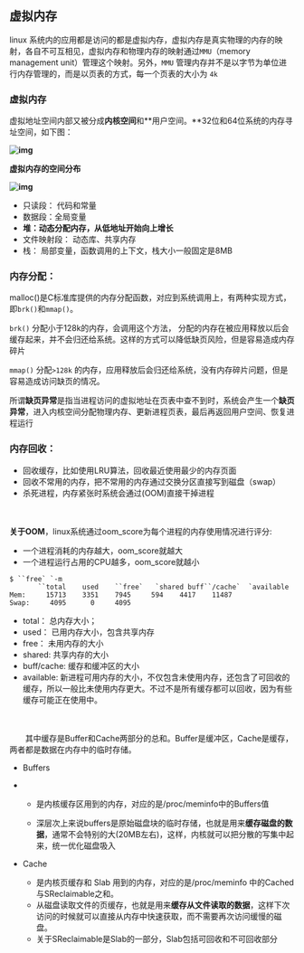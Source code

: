 ## 虚拟内存

linux 系统内的应用都是访问的都是虚拟内存，虚拟内存是真实物理的内存的映射，各自不可互相见，虚拟内存和物理内存的映射通过`MMU`（memory management unit）管理这个映射。另外，`MMU` 管理内存并不是以字节为单位进行内存管理的，而是以页表的方式，每一个页表的大小为 `4k`

### 虚拟内存

虚拟地址空间内部又被分成**内核空间**和**用户空间。**32位和64位系统的内存寻址空间，如下图：

**![img](https://img2018.cnblogs.com/blog/1268024/201907/1268024-20190723172957431-1021700614.png)**

**虚拟内存的空间分布**

**![img](https://img2018.cnblogs.com/blog/1268024/201907/1268024-20190724170232462-1816515695.png)**

- 只读段： 代码和常量
- 数据段：全局变量
- **堆：动态分配内存，从低地址开始向上增长**
- 文件映射段： 动态库、共享内存
- 栈： 局部变量，函数调用的上下文，栈大小一般固定是8MB

### **内存分配**：

malloc()是C标准库提供的内存分配函数，对应到系统调用上，有两种实现方式，即`brk()`和`mmap()`。

`brk()` 分配小于128k的内存，会调用这个方法， 分配的内存在被应用释放以后会缓存起来，并不会归还给系统。这样的方式可以降低缺页风险，但是容易造成内存碎片

`mmap()` 分配`>128k` 的内存，应用释放后会归还给系统，没有内存碎片问题，但是容易造成访问缺页的情况。

所谓**缺页异常**是指当进程访问的虚拟地址在页表中查不到时，系统会产生一个**缺页异常**，进入内核空间分配物理内存、更新进程页表，最后再返回用户空间、恢复进程运行

### **内存回收**：

- 回收缓存，比如使用LRU算法，回收最近使用最少的内存页面
- 回收不常用的内存，把不常用的内存通过交换分区直接写到磁盘（swap）
- 杀死进程，内存紧张时系统会通过(OOM)直接干掉进程

　　

**关于OOM**，linux系统通过oom_score为每个进程的内存使用情况进行评分:

- 一个进程消耗的内存越大，oom_score就越大
- 一个进程运行占用的CPU越多，oom_score就越小 

```
$ ``free` `-m
       ``total    used    ``free`   `shared buff``/cache`  `available
Mem:     15713    3351    7945     594    4417    11487
Swap:     4095      0     4095
```

- total： 总内存大小；
- used： 已用内存大小，包含共享内存
- free： 未用内存的大小
- shared: 共享内存的大小
- buff/cache: 缓存和缓冲区的大小
- available: 新进程可用内存的大小，不仅包含未使用内存，还包含了可回收的缓存，所以一般比未使用内存更大。不过不是所有缓存都可以回收，因为有些缓存可能正在使用中。

　　

　　其中缓存是Buffer和Cache两部分的总和。Buffer是缓冲区，Cache是缓存，两者都是数据在内存中的临时存储。

- Buffers

- - 是内核缓存区用到的内存，对应的是/proc/meminfo中的Buffers值

  - 深层次上来说buffers是原始磁盘块的临时存储，也就是用来**缓存磁盘的数据**，通常不会特别的大(20MB左右)，这样，内核就可以把分散的写集中起来，统一优化磁盘吸入

    

- Cache

  - 是内核页缓存和 Slab 用到的内存，对应的是/proc/meminfo 中的Cached与SReclaimable之和。
  - 从磁盘读取文件的页缓存，也就是用来**缓存从文件读取的数据**，这样下次访问的时候就可以直接从内存中快速获取，而不需要再次访问缓慢的磁盘。
  - 关于SReclaimable是Slab的一部分，Slab包括可回收和不可回收部分